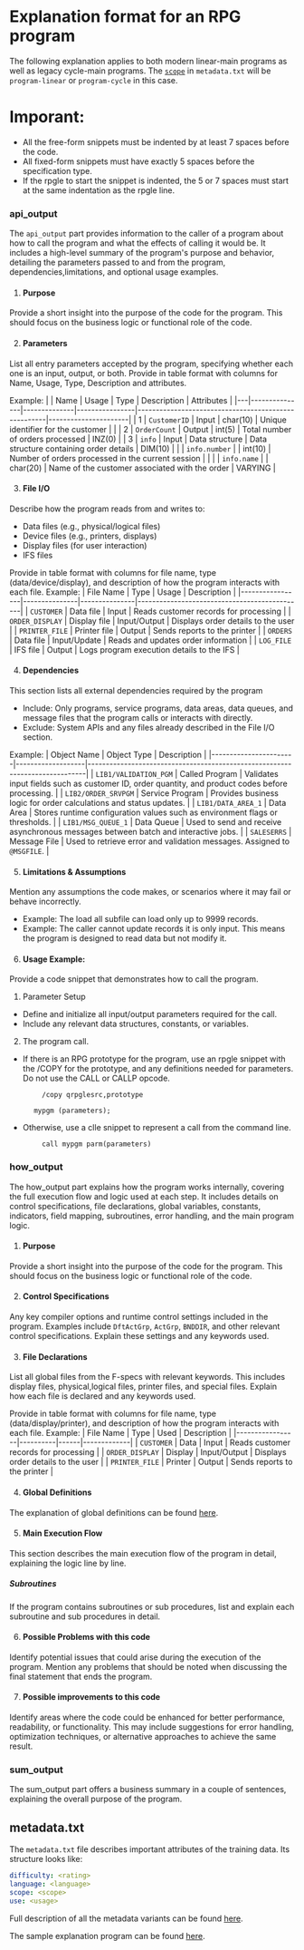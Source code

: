 # Explanation format for an RPG program

The following explanation applies to both modern linear-main programs as well as legacy cycle-main programs.
The [`scope`](/pages/metadata#scope) in `metadata.txt` will be `program-linear` or `program-cycle` in this case.

# Imporant:

- All the free-form snippets must be indented by at least 7 spaces before the code.
- All fixed-form snippets must have exactly 5 spaces before the specification type.
- If the rpgle to start the snippet is indented, the 5 or 7 spaces must start at the same indentation as the rpgle line.

### api_output

The `api_output` part provides information to the caller of a program about how to call the program and what the effects of calling it would be. It includes a high-level summary of the program's purpose and behavior, detailing the parameters passed to and from the program, dependencies,limitations, and optional usage examples.

1. #### Purpose 
Provide a short insight into the purpose of the code for the program. This should focus on the business logic or functional role of the code.

2. #### Parameters
List all entry parameters accepted by the program, specifying whether each one is an input, output, or both. Provide in table format with columns for Name, Usage, Type, Description and attributes. 

Example:
|   | Name          | Usage        | Type           | Description                                         | Attributes          |
|---|---------------|--------------|----------------|-----------------------------------------------------|----------------------|
| 1 | `CustomerID`  | Input        | char(10)       | Unique identifier for the customer                  |                      |
| 2 | `OrderCount`  | Output       | int(5)         | Total number of orders processed                    | INZ(0)               |
| 3 | `info`        | Input        | Data structure | Data structure containing order details             | DIM(10)              |
|   | `info.number` |              | int(10)        | Number of orders processed in the current session   |                      |
|   | `info.name`   |              | char(20)       | Name of the customer associated with the order      | VARYING              |

3. #### File I/O 
Describe how the program reads from and writes to:
- Data files (e.g., physical/logical files)
- Device files (e.g., printers, displays)
- Display files (for user interaction)
- IFS files 

Provide in table format with columns for file name, type (data/device/display), and description of how the program interacts with each file.
Example:
| File Name       | Type          | Usage         | Description                                  |
|-----------------|---------------|---------------|----------------------------------------------|
| `CUSTOMER`      | Data file     | Input         | Reads customer records for processing        |
| `ORDER_DISPLAY` | Display file  | Input/Output  | Displays order details to the user           |
| `PRINTER_FILE`  | Printer file  | Output        | Sends reports to the printer                 |
| `ORDERS`        | Data file     | Input/Update  | Reads and updates order information          |
| `LOG_FILE`      | IFS file      | Output        | Logs program execution details to the IFS    |

4. #### Dependencies 
This section lists all external dependencies required by the program 
- Include: Only programs, service programs, data areas, data queues, and message files that the program calls or interacts with directly.
- Exclude: System APIs and any files already described in the File I/O section.

Example: 
| Object Name           | Object Type        | Description                                                                 |
|-----------------------|-------------------|-----------------------------------------------------------------------------|
| `LIB1/VALIDATION_PGM` | Called Program    | Validates input fields such as customer ID, order quantity, and product codes before processing. |
| `LIB2/ORDER_SRVPGM`   | Service Program   | Provides business logic for order calculations and status updates.           |
| `LIB1/DATA_AREA_1`    | Data Area         | Stores runtime configuration values such as environment flags or thresholds. |
| `LIB1/MSG_QUEUE_1`    | Data Queue        | Used to send and receive asynchronous messages between batch and interactive jobs. |
| `SALESERRS`           | Message File      | Used to retrieve error and validation messages. Assigned to `@MSGFILE`.     |

5. #### Limitations & Assumptions 
Mention any assumptions the code makes, or scenarios where it may fail or behave incorrectly.
  - Example: The load all subfile can load only up to 9999 records.
  - Example: The caller cannot update records it is only input. This means the program is designed to read data but not modify it.

6. #### Usage Example: 
Provide a code snippet that demonstrates how to call the program. 

1. Parameter Setup
  - Define and initialize all input/output parameters required for the call.
  - Include any relevant data structures, constants, or variables.

2. The program call.
- If there is an RPG prototype for the program, use an rpgle snippet with the /COPY for the prototype, and any definitions needed for parameters. Do not use the CALL or CALLP opcode.
```rpgle
        /copy qrpglesrc,prototype
          
      mypgm (parameters);
```
  - Otherwise, use a clle snippet to represent a call from the command line.
```clle 
        call mypgm parm(parameters)
```

### how_output

The how_output part explains how the program works internally, covering the full execution flow and logic used at each step. It includes details on control specifications, file declarations, global variables, constants, indicators, field mapping, subroutines, error handling, and the main program logic.

1. #### Purpose
Provide a short insight into the purpose of the code for the program. This should focus on the business logic or functional role of the code.

2. #### Control Specifications 
Any key compiler options and runtime control settings included in the program. Examples include `DftActGrp`, `ActGrp`, `BNDDIR`, and other relevant control specifications. Explain these settings and any keywords used.

3. #### File Declarations 
List all global files from the F-specs with relevant keywords. This includes display files, physical,logical files, printer files, and special files. Explain how each file is declared and any keywords used.

Provide in table format with columns for file name, type (data/display/printer), and description of how the program interacts with each file.
Example:
| File Name       | Type     | Used | Description |
|-----------------|----------|------|-------------|
| `CUSTOMER`      | Data     | Input  | Reads customer records for processing |
| `ORDER_DISPLAY` | Display  | Input/Output | Displays order details to the user |
| `PRINTER_FILE`  | Printer  | Output | Sends reports to the printer |

4. #### Global Definitions

The explanation of global definitions can be found [here](/pages/task/explain_global_definitions.md).

5. #### Main Execution Flow 
This section describes the main execution flow of the program in detail, explaining the logic line by line.

  ##### Subroutines 
  If the program contains subroutines or sub procedures, list and explain each subroutine and sub procedures in detail.

6. #### Possible Problems with this code
Identify potential issues that could arise during the execution of the program. Mention any problems that should be noted when discussing the final statement that ends the program.

7. #### Possible improvements to this code 
Identify areas where the code could be enhanced for better performance, readability, or functionality. This may include suggestions for error handling, optimization techniques, or alternative approaches to achieve the same result.

### sum_output

The sum_output part offers a business summary in a couple of sentences, explaining the overall purpose of the program.

## metadata.txt

The `metadata.txt` file describes important attributes of the training data.  Its structure looks like:

```yaml
difficulty: <rating>
language: <language>
scope: <scope>
use: <usage>
```

Full description of all the metadata variants can be found [here](/pages/metadata.md).

The sample explanation program can be found [here](/pages/task/sample_program.md).